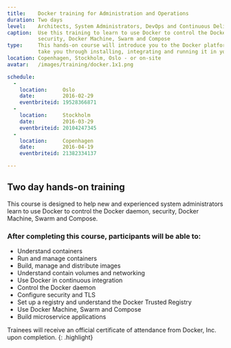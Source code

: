 ```yaml
---
title:    Docker training for Administration and Operations
duration: Two days
level:    Architects, System Administrators, DevOps and Continuous Delivery practitioners
caption:  Use this training to learn to use Docker to control the Docker daemon,
          security, Docker Machine, Swarm and Compose
type:     This hands-on course will introduce you to the Docker platform and
          take you through installing, integrating and running it in your working environment
location: Copenhagen, Stockholm, Oslo - or on-site
avatar:   /images/training/docker.1x1.png

schedule:
  -
    location:     Oslo
    date:         2016-02-29
    eventbriteid: 19528366871
  -
    location:     Stockholm
    date:         2016-03-29
    eventbriteid: 20104247345
  -
    location:     Copenhagen
    date:         2016-04-19
    eventbriteid: 21382334137

---
```


## Two day hands-on training

This course is designed to help new and experienced system administrators learn to use Docker to control the Docker daemon, security, Docker Machine, Swarm and Compose.

### After completing this course, participants will be able to:
* Understand containers
* Run and manage containers
* Build, manage and distribute images
* Understand contain volumes and networking
* Use Docker in continuous integration
* Control the Docker daemon
* Configure security and TLS
* Set up a registry and understand the Docker Trusted Registry
* Use Docker Machine, Swarm and Compose
* Build microservice applications

Trainees will receive an official certificate of attendance from Docker, Inc. upon completion.
{: .highlight}
